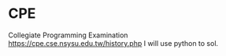 # CPE
Collegiate Programming Examination
https://cpe.cse.nsysu.edu.tw/history.php
I will use python to sol.
